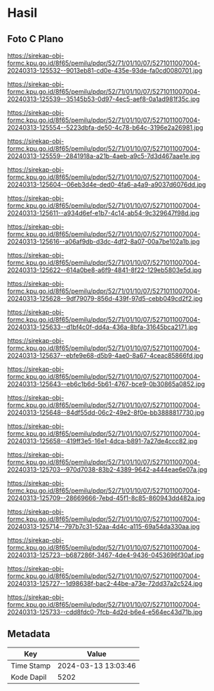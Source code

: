 # Hasil

## Foto C Plano

https://sirekap-obj-formc.kpu.go.id/8f65/pemilu/pdpr/52/71/01/10/07/5271011007004-20240313-125532--9013eb81-cd0e-435e-93de-fa0cd0080701.jpg

https://sirekap-obj-formc.kpu.go.id/8f65/pemilu/pdpr/52/71/01/10/07/5271011007004-20240313-125539--35145b53-0d97-4ec5-aef8-0a1ad981f35c.jpg

https://sirekap-obj-formc.kpu.go.id/8f65/pemilu/pdpr/52/71/01/10/07/5271011007004-20240313-125554--5223dbfa-de50-4c78-b64c-3196e2a26981.jpg

https://sirekap-obj-formc.kpu.go.id/8f65/pemilu/pdpr/52/71/01/10/07/5271011007004-20240313-125559--2841918a-a21b-4aeb-a9c5-7d3d467aae1e.jpg

https://sirekap-obj-formc.kpu.go.id/8f65/pemilu/pdpr/52/71/01/10/07/5271011007004-20240313-125604--06eb3d4e-ded0-4fa6-a4a9-a9037d6076dd.jpg

https://sirekap-obj-formc.kpu.go.id/8f65/pemilu/pdpr/52/71/01/10/07/5271011007004-20240313-125611--a934d6ef-e1b7-4c14-ab54-9c329647f98d.jpg

https://sirekap-obj-formc.kpu.go.id/8f65/pemilu/pdpr/52/71/01/10/07/5271011007004-20240313-125616--a06af9db-d3dc-4df2-8a07-00a7be102a1b.jpg

https://sirekap-obj-formc.kpu.go.id/8f65/pemilu/pdpr/52/71/01/10/07/5271011007004-20240313-125622--614a0be8-a6f9-4841-8f22-129eb5803e5d.jpg

https://sirekap-obj-formc.kpu.go.id/8f65/pemilu/pdpr/52/71/01/10/07/5271011007004-20240313-125628--9df79079-856d-439f-97d5-cebb049cd2f2.jpg

https://sirekap-obj-formc.kpu.go.id/8f65/pemilu/pdpr/52/71/01/10/07/5271011007004-20240313-125633--d1bf4c0f-dd4a-436a-8bfa-31645bca2171.jpg

https://sirekap-obj-formc.kpu.go.id/8f65/pemilu/pdpr/52/71/01/10/07/5271011007004-20240313-125637--ebfe9e68-d5b9-4ae0-8a67-4ceac85866fd.jpg

https://sirekap-obj-formc.kpu.go.id/8f65/pemilu/pdpr/52/71/01/10/07/5271011007004-20240313-125643--eb6c1b6d-5b61-4767-bce9-0b30865a0852.jpg

https://sirekap-obj-formc.kpu.go.id/8f65/pemilu/pdpr/52/71/01/10/07/5271011007004-20240313-125648--84df55dd-06c2-49e2-8f0e-bb3888817730.jpg

https://sirekap-obj-formc.kpu.go.id/8f65/pemilu/pdpr/52/71/01/10/07/5271011007004-20240313-125658--419ff3e5-16e1-4dca-b891-7a27de4ccc82.jpg

https://sirekap-obj-formc.kpu.go.id/8f65/pemilu/pdpr/52/71/01/10/07/5271011007004-20240313-125703--970d7038-83b2-4389-9642-a444eae6e07a.jpg

https://sirekap-obj-formc.kpu.go.id/8f65/pemilu/pdpr/52/71/01/10/07/5271011007004-20240313-125709--28669666-7ebd-45f1-8c85-860943dd482a.jpg

https://sirekap-obj-formc.kpu.go.id/8f65/pemilu/pdpr/52/71/01/10/07/5271011007004-20240313-125714--797b7c31-52aa-4d4c-a115-69a54da330aa.jpg

https://sirekap-obj-formc.kpu.go.id/8f65/pemilu/pdpr/52/71/01/10/07/5271011007004-20240313-125723--b687286f-3467-4de4-9436-0453696f30af.jpg

https://sirekap-obj-formc.kpu.go.id/8f65/pemilu/pdpr/52/71/01/10/07/5271011007004-20240313-125727--1d98638f-bac2-44be-a73e-72dd37a2c524.jpg

https://sirekap-obj-formc.kpu.go.id/8f65/pemilu/pdpr/52/71/01/10/07/5271011007004-20240313-125733--cdd8fdc0-7fcb-4d2d-b6e4-e564ec43d71b.jpg


## Metadata

| Key        | Value               |
| ---------- | ------------------- |
| Time Stamp | 2024-03-13 13:03:46 |
| Kode Dapil | 5202                |



